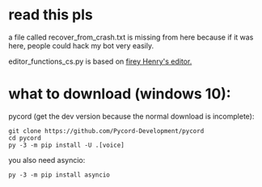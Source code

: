 # read this pls
a file called recover_from_crash.txt is missing from here because if it was here, people could hack my bot very easily.  
  
editor_functions_cs.py is based on [firey Henry's editor.](https://github.com/fieryhenry/Battle-Cats-Save-File-Editor)
# what to download (windows 10):
pycord (get the dev version because the normal download is incomplete):  
```
git clone https://github.com/Pycord-Development/pycord
cd pycord
py -3 -m pip install -U .[voice]
```  
you also need asyncio:  
```
py -3 -m pip install asyncio
```
